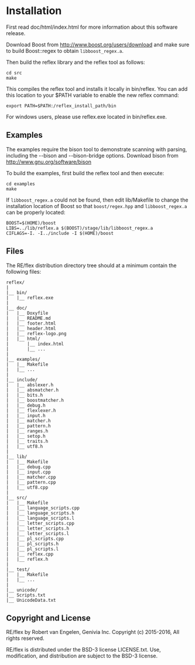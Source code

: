 
Installation
============

First read doc/html/index.html for more information about this software release.

Download Boost from <http://www.boost.org/users/download> and make sure to
build Boost::regex to obtain `libboost_regex.a`.

Then build the reflex library and the reflex tool as follows:

    cd src
    make

This compiles the reflex tool and installs it locally in bin/reflex.  You can
add this location to your $PATH variable to enable the new reflex command:

    export PATH=$PATH:/reflex_install_path/bin

For windows users, please use reflex.exe located in bin/reflex.exe.


Examples
--------

The examples require the bison tool to demonstrate scanning with parsing,
including the --bison and --bison-bridge options.  Download bison from
<http://www.gnu.org/software/bison>

To build the examples, first build the reflex tool and then execute:

    cd examples
    make

If `libboost_regex.a` could not be found, then edit lib/Makefile to change the
installation location of Boost so that `boost/regex.hpp` and `libboost_regex.a`
can be properly located:

    BOOST=$(HOME)/boost
    LIBS=../lib/reflex.a $(BOOST)/stage/lib/libboost_regex.a
    CIFLAGS=-I. -I../include -I $(HOME)/boost


Files
-----

The RE/flex distribution directory tree should at a minimum contain the
following files:

    reflex/
    |
    |__ bin/
    |   |__ reflex.exe
    |
    |__ doc/
    |   |__ Doxyfile
    |   |__ README.md
    |   |__ footer.html
    |   |__ header.html
    |   |__ reflex-logo.png
    |   |__ html/
    |       |__ index.html
    |       |__ ...
    |
    |__ examples/
    |   |__ Makefile
    |   |__ ...
    |
    |__ include/
    |   |__ abslexer.h
    |   |__ absmatcher.h
    |   |__ bits.h
    |   |__ boostmatcher.h
    |   |__ debug.h
    |   |__ flexlexer.h
    |   |__ input.h
    |   |__ matcher.h
    |   |__ pattern.h
    |   |__ ranges.h
    |   |__ setop.h
    |   |__ traits.h
    |   |__ utf8.h
    |
    |__ lib/
    |   |__ Makefile
    |   |__ debug.cpp
    |   |__ input.cpp
    |   |__ matcher.cpp
    |   |__ pattern.cpp
    |   |__ utf8.cpp
    |
    |__ src/
    |   |__ Makefile
    |   |__ language_scripts.cpp
    |   |__ language_scripts.h
    |   |__ language_scripts.l
    |   |__ letter_scripts.cpp
    |   |__ letter_scripts.h
    |   |__ letter_scripts.l
    |   |__ pl_scripts.cpp
    |   |__ pl_scripts.h
    |   |__ pl_scripts.l
    |   |__ reflex.cpp
    |   |__ reflex.h
    |
    |__ test/
    |   |__ Makefile
    |   |__ ...
    |
    |__ unicode/
	|__ Scripts.txt
	|__ UnicodeData.txt


Copyright and License
---------------------

RE/flex by Robert van Engelen, Genivia Inc.
Copyright (c) 2015-2016, All rights reserved.   

RE/flex is distributed under the BSD-3 license LICENSE.txt.
Use, modification, and distribution are subject to the BSD-3 license.
